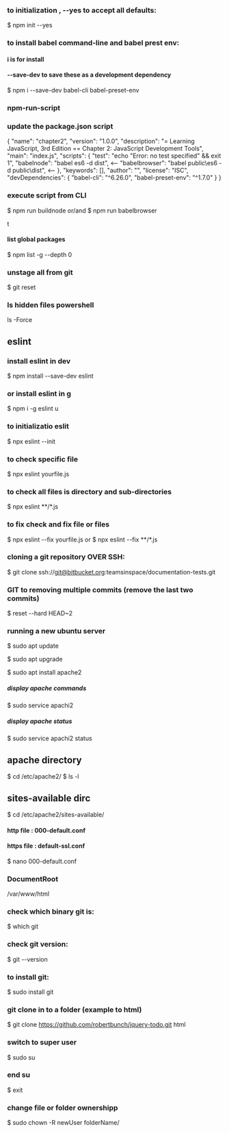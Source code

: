 
### to initialization , --yes to accept all defaults:
$ npm init --yes

### to install babel command-line and babel prest env:
#### i is for install 
#### --save-dev to save these as a development dependency
$ npm i --save-dev babel-cli babel-preset-env
<!-- $ npm i --save-dev babel-cli -->
<!-- $ npm i --save-dev babel-preset-env -->

### npm-run-script 
### update the package.json script

{
  "name": "chapter2",
  "version": "1.0.0",
  "description": "= Learning JavaScript, 3rd Edition  == Chapter 2: JavaScript Development Tools",
  "main": "index.js",
  "scripts": {
    "test": "echo \"Error: no test specified\" && exit 1",
    "babelnode": "babel es6 -d dist",  <--
    "babelbrowser": "babel public\\es6 -d public\\dist", <--
  },
  "keywords": [],
  "author": "",
  "license": "ISC",
  "devDependencies": {
    "babel-cli": "^6.26.0",
    "babel-preset-env": "^1.7.0"
  }
}

### execute script from CLI
$ npm run buildnode
or/and
$ npm run babelbrowser

t
#### list global packages
$ npm list -g --depth 0

### unstage all from git
$ git reset

### ls hidden files powershell
ls -Force




## eslint

### install eslint in dev
$ npm install --save-dev eslint

### or install eslint in g
$ npm i -g eslint u

### to initializatio eslit
$ npx eslint --init

### to check specific file
$ npx eslint yourfile.js

### to check all files is directory and sub-directories
$ npx eslint  **/*.js 

### to fix check and fix file or files
$ npx eslint --fix yourfile.js     or     $ npx eslint --fix **/*.js 



### cloning a git repository OVER SSH:
$ git clone ssh://git@bitbucket.org:teamsinspace/documentation-tests.git

### GIT to removing multiple commits (remove the last two commits)
$ reset --hard HEAD~2 


### running a new ubuntu server

$ sudo apt update

$ sudo apt upgrade

$ sudo apt install apache2

##### display apache commands
$ sudo service apachi2 

##### display apache status
$ sudo service apachi2 status

## apache directory 
$ cd /etc/apache2/
$ ls -l

## sites-available dirc
$ cd /etc/apache2/sites-available/

#### http  file : 000-default.conf
#### https file : default-ssl.conf
$ nano 000-default.conf

### DocumentRoot
/var/www/html

### check which binary git is:
$ which git

### check git version:
$ git --version

### to install git:
$ sudo install git

### git clone in to a folder (example to html)
$ git clone https://github.com/robertbunch/jquery-todo.git html

### switch to super user
$ sudo su

### end su
$ exit

### change file or folder ownershipp
$ sudo chown -R newUser folderName/
